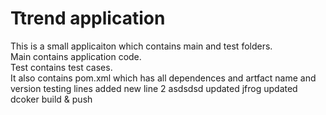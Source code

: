 # Ttrend application

This is a small applicaiton which contains main and test folders.  
Main contains application code.  
Test contains test cases.  
It also contains pom.xml which has all dependences and artfact name and version
testing lines
added new line 2
asdsdsd
updated jfrog
updated dcoker build & push

